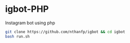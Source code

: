 # igbot-PHP
Instagram bot using php

```sh
git clone https://github.com/nthanfp/igbot && cd igbot
bash run.sh
```
